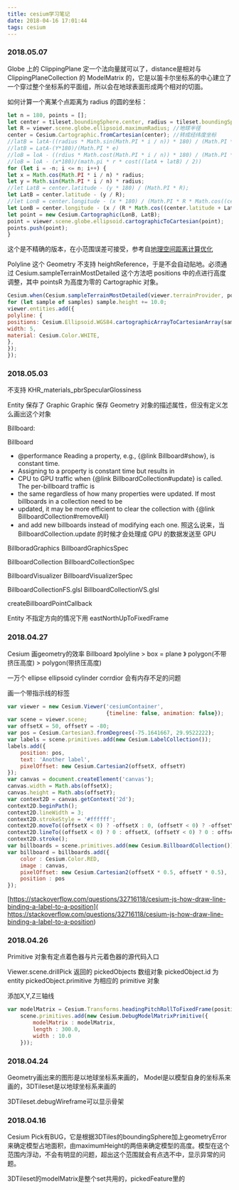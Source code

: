```yaml
---
title: cesium学习笔记
date: 2018-04-16 17:01:44
tags: cesium
---
```


### 2018.05.07

Globe 上的 ClippingPlane 定一个法向量就可以了，distance是相对与 ClippingPlaneCollection 的 ModelMatrix 的，它是以笛卡尔坐标系的中心建立了一个穿过整个坐标系的平面组，所以会在地球表面形成两个相对的切面。

如何计算一个离某个点距离为 radius 的圆的坐标：
```javascript
let n = 180, points = [];
let center = tileset.boundingSphere.center, radius = tileset.boundingSphere.radius;
let R = viewer.scene.globe.ellipsoid.maximumRadius; //地球半径
center = Cesium.Cartographic.fromCartesian(center); //转成经纬度坐标
//latB = latA-((radius * Math.sin(Math.PI * i / n)) * 180) / (Math.PI * ellipsoid.R)
//latB = LatA-(Y*180)/(Math.PI * e)
//loB = loA - ((rdius * Math.cost(Math.PI * i / n)) * 180) / (Math.PI * ellipsoid.R * Math.cos((LatA + LatB) / 2))
//loB = loA - (x*180)/(math.pi * r * cost((latA + latB) / 2))
for (let i = -n; i <= n; i++) {
let x = Math.cos(Math.PI * i / n) * radius;
let y = Math.sin(Math.PI * i / n) * radius;
//let LatB = center.latitude - (y * 180) / (Math.PI * R);
let LatB = center.latitude - (y / R);
//let LonB = center.longitude - (x * 180) / (Math.PI * R * Math.cos((center.latitude + LatB) / 2));
let LonB = center.longitude - (x / (R * Math.cos((center.latitude + LatB) / 2)));
let point = new Cesium.Cartographic(LonB, LatB);
point = viewer.scene.globe.ellipsoid.cartographicToCartesian(point);
points.push(point);
}
```
这个是不精确的版本，在小范围误差可接受，参考自[地理空间距离计算优化](https://tech.meituan.com/lucene-distance.html)

Polyline 这个 Geometry 不支持 heightReference，于是不会自动贴地。必须通过 Cesium.sampleTerrainMostDetailed 这个方法吧 positions 中的点进行高度调整，其中 pointsR 为高度为零的 Cartographic 对象。
```javascript
Cesium.when(Cesium.sampleTerrainMostDetailed(viewer.terrainProvider, pointsR), (samples) => {
for (let sample of samples) sample.height += 10.0;
viewer.entities.add({
polyline: {
positions: Cesium.Ellipsoid.WGS84.cartographicArrayToCartesianArray(samples),
width: 5,
material: Cesium.Color.WHITE,
},
});
});
```

### 2018.05.03

不支持 KHR_materials_pbrSpecularGlossiness 

Entity 保存了 Graphic
Graphic 保存 Geometry 对象的描述属性，但没有定义怎么画出这个对象

Billboard:

Billboard

* @performance Reading a property, e.g., {@link Billboard#show}, is constant time.
* Assigning to a property is constant time but results in
* CPU to GPU traffic when {@link BillboardCollection#update} is called. The per-billboard traffic is
* the same regardless of how many properties were updated. If most billboards in a collection need to be
* updated, it may be more efficient to clear the collection with {@link BillboardCollection#removeAll}
* and add new billboards instead of modifying each one.
照这么说来，当 BillboardCollection.update 的时候才会处理成 GPU 的数据发送至 GPU

BillboradGraphics
BillboardGraphicsSpec

BillboardCollection
BillboardCollectionSpec

BillboardVisualizer
BillboardVisualizerSpec

BillboardCollectionFS.glsl
BillboardCollectionVS.glsl

createBillboardPointCallback 



Entity 不指定方向的情况下用 eastNorthUpToFixedFrame


### 2018.04.27

Cesium 画geometry的效率
Billboard 》polyline > box = plane 》 polygon(不带挤压高度) > polygon(带挤压高度) 

一万个 ellipse ellipsoid cylinder corrdior 会有内存不足的问题

画一个带指示线的标签

```javascript
var viewer = new Cesium.Viewer('cesiumContainer',
                               {timeline: false, animation: false});
var scene = viewer.scene;
var offsetX = 50, offsetY = -80;
var pos = Cesium.Cartesian3.fromDegrees(-75.1641667, 29.9522222);
var labels = scene.primitives.add(new Cesium.LabelCollection());
labels.add({
    position: pos,
    text: 'Another label',
    pixelOffset: new Cesium.Cartesian2(offsetX, offsetY)
});
var canvas = document.createElement('canvas');
canvas.width = Math.abs(offsetX);
canvas.height = Math.abs(offsetY);
var context2D = canvas.getContext('2d');
context2D.beginPath();
context2D.lineWidth = 3;
context2D.strokeStyle = '#ffffff';
context2D.moveTo((offsetX < 0) ? -offsetX : 0, (offsetY < 0) ? -offsetY : 0);
context2D.lineTo((offsetX < 0) ? 0 : offsetX, (offsetY < 0) ? 0 : offsetY);
context2D.stroke();
var billboards = scene.primitives.add(new Cesium.BillboardCollection());
var billboard = billboards.add({
    color : Cesium.Color.RED,
    image : canvas,
    pixelOffset: new Cesium.Cartesian2(offsetX * 0.5, offsetY * 0.5),
    position : pos
});

```
[https://stackoverflow.com/questions/32716118/cesium-js-how-draw-line-binding-a-label-to-a-position]( https://stackoverflow.com/questions/32716118/cesium-js-how-draw-line-binding-a-label-to-a-position)

### 2018.04.26

Primitive 对象有定点着色器与片元着色器的源代码入口

Viewer.scene.drillPick 返回的 pickedObjects 数组对象
pickedObject.id 为 entity
pickedObject.primitive 为相应的 primitive 对象


添加X,Y,Z三轴线

```javascript
var modelMatrix = Cesium.Transforms.headingPitchRollToFixedFrame(position, hprRollZero, Cesium.Ellipsoid.WGS84, converter);
    scene.primitives.add(new Cesium.DebugModelMatrixPrimitive({
        modelMatrix : modelMatrix,
        length : 300.0,
        width : 10.0
    }));
```
### 2018.04.24
Geometry画出来的图形是以地球坐标系来画的， Model是以模型自身的坐标系来画的，3DTileset是以地球坐标系来画的

3DTileset.debugWireframe可以显示骨架

### 2018.04.16

Cesium Pick有BUG，它是根据3DTiles的boundingSphere加上geometryError来确定模型占地面积，由maximumHeight的两倍来确定模型的高度。模型在这个范围内浮动，不会有明显的问题，超出这个范围就会有点选不中，显示异常的问题。

3DTileset的modelMatrix是整个set共用的，pickedFeature里的
